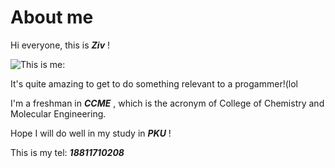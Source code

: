 # About me
Hi everyone, this is **_Ziv_** !

![This is me:](https://github.com/zivpei/hompage/blob/master/43376781.jpeg)

It's quite amazing to get to do something relevant to a progammer!(lol

I'm a freshman in **_CCME_** , which is the acronym of College of Chemistry and Molecular Engineering.

Hope I will do well in my study in **_PKU_** !

This is my tel: **_18811710208_**

